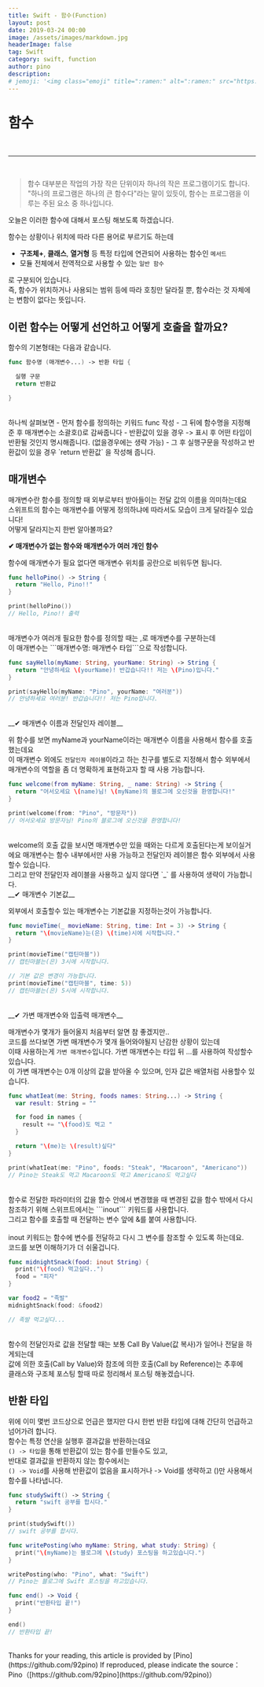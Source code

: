 ```yaml
---
title: Swift - 함수(Function)
layout: post
date: 2019-03-24 00:00
image: /assets/images/markdown.jpg
headerImage: false
tag: Swift
category: swift, function
author: pino
description:
# jemoji: '<img class="emoji" title=":ramen:" alt=":ramen:" src="https://assets.github.com/images/icons/emoji/unicode/1f35c.png" height="20" width="20" align="absmiddle">'
---
```


# 함수
<br>
<hr>
<br>

> 함수 대부분은 작업의 가장 작은 단위이자 하나의 작은 프로그램이기도 합니다.<br>
> "하나의 프로그램은 하나의 큰 함수다"라는 말이 있듯이, 함수는 프로그램을 이루는 주된 요소 중 하나입니다.

오늘은 이러한 함수에 대해서 포스팅 해보도록 하겠습니다.

함수는 상황이나 위치에 따라 다른 용어로 부르기도 하는데

- __구조체+__, __클래스__, __열거형__ 등 특정 타입에 연관되어 사용하는 함수인 ```메서드```
- 모듈 전체에서 전역적으로 사용할 수 있는 ```일반 함수```

로 구분되어 있습니다.<br>
즉, 함수가 위치하거나 사용되는 범위 등에 따라 호칭만 달라질 뿐, 함수라는 것 자체에는 변함이 없다는 뜻입니다.


## 이런 함수는 어떻게 선언하고 어떻게 호출을 할까요?

함수의 기본형태는 다음과 같습니다.
```swift
func 함수명 (매개변수...) -> 반환 타입 {

  실행 구문
  return 반환값

}
```
<br>
하나씩 살펴보면
- 먼저 함수를 정의하는 키워드 func 작성
- 그 뒤에 함수명을 지정해준 후 매개변수는 소괄호()로 감싸줍니다
- 반환값이 있을 경우 -> 표시 후 어떤 타입이 반환될 것인지 명시해줍니다. (없을경우에는 생략 가능)
- 그 후 실행구문을 작성하고 반환값이 있을 경우 `return 반환값` 을 작성해 줍니다.

## 매개변수

매개변수란 함수를 정의할 때 외부로부터 받아들이는 전달 값의 이름을 의미하는데요<br>
스위프트의 함수는 매개변수를 어떻게 정의하냐에 따라서도 모습이 크게 달라질수 있습니다!<br>
어떻게 달라지는지 한번 알아볼까요?

__✔︎ 매개변수가 없는 함수와 매개변수가 여러 개인 함수__

함수에 매개변수가 필요 없다면 매개변수 위치를 공란으로 비워두면 됩니다.

```swift
func helloPino() -> String {
  return "Hello, Pino!!"
}

print(helloPino())
// Hello, Pino!! 출력
```
<br>
매개변수가 여러개 필요한 함수를 정의할 때는 ,로 매개변수를 구분하는데<br>이 매개변수는 ```매개변수명: 매개변수 타입```으로 작성합니다.

```swift
func sayHello(myName: String, yourName: String) -> String {
  return "안녕하세요 \(yourName)! 반갑습니다!! 저는 \(Pino)입니다."
}

print(sayHello(myName: "Pino", yourName: "여러분"))
// 안녕하세요 여러분! 반갑습니다!! 저는 Pino입니다.
```
<br>
__✔︎ 매개변수 이름과 전달인자 레이블__

위 함수를 보면 myName과 yourName이라는 매개변수 이름을 사용해서 함수를 호출했는데요<br>
이 매개변수 외에도 ```전달인자 레이블```이라고 하는 친구를 별도로 지정해서 함수 외부에서 매개변수의 역할을 좀 더 명확하게 표현하고자 할 때 사용 가능합니다.

```swift
func welcome(from myName: String, _ name: String) -> String {
  return "어서오세요 \(name)님! \(myName)의 블로그에 오신것을 환영합니다!"
}

print(welcome(from: "Pino", "방문자"))
// 어서오세요 방문자님! Pino의 블로그에 오신것을 환영합니다!
```
<br>
welcome의 호출 값을 보시면 매개변수만 있을 때와는 다르게 호출된다는게 보이실거에요
매개변수는 함수 내부에서만 사용 가능하고 전달인자 레이블은 함수 외부에서 사용할수 있습니다.<br>
그리고 만약 전달인자 레이블을 사용하고 싶지 않다면 `_` 를 사용하여 생략이 가능합니다.

<br>
__✔︎ 매개변수 기본값__

외부에서 호출할수 있는 매개변수는 기본값을 지정하는것이 가능합니다.

```swift
func movieTime(_ movieName: String, time: Int = 3) -> String {
  return "\(movieName)는(은) \(time)시에 시작합니다."
}

print(movieTime("캡틴마블"))
// 캡틴마블는(은) 3시에 시작합니다.

// 기본 값은 변경이 가능합니다.
print(movieTime("캡틴마블", time: 5))
// 캡틴마블는(은) 5시에 시작합니다.
```

<br>
__✔︎ 가변 매개변수와 입출력 매개변수__

매개변수가 몇개가 들어올지 처음부터 알면 참 좋겠지만..<br> 코드를 쓰다보면 가변 매개변수가 몇개 들어와야될지 난감한 상황이 있는데<br>
이때 사용하는게 ```가변 매개변수```입니다. 가변 매개변수는 타입 뒤 ...를 사용하여 작성할수 있습니다.<br>
이 가변 매개변수는 0개 이상의 값을 받아올 수 있으며, 인자 값은 배열처럼 사용할수 있습니다.

```swift
func whatIeat(me: String, foods names: String...) -> String {
  var result: String = ""

  for food in names {
    result += "\(food)도 먹고 "
  }

  return "\(me)는 \(result)싶다"
}

print(whatIeat(me: "Pino", foods: "Steak", "Macaroon", "Americano"))
// Pino는 Steak도 먹고 Macaroon도 먹고 Americano도 먹고싶다
```

<br>
함수로 전달한 파라미터의 값을 함수 안에서 변경했을 때 변경된 값을 함수 밖에서 다시 참조하기 위해 스위프트에서는 ```inout``` 키워드를 사용합니다.<br>
그리고 함수를 호출할 때 전달하는 변수 앞에 &를 붙여 사용합니다.<br><br>
inout 키워드는 함수에 변수를 전달하고 다시 그 변수를 참조할 수 있도록 하는데요.<br>
코드를 보면 이해하기가 더 쉬울겁니다.

```swift
func midnightSnack(food: inout String) {
  print("\(food) 먹고싶다..")
  food = "피자"
}

var food2 = "족발"
midnightSnack(food: &food2)

// 족발 먹고싶다...
```

<br>
함수의 전달인자로 값을 전달할 때는 보통 Call By Value(값 복사)가 일어나 전달을 하게되는데<br>
값에 의한 호출(Call by Value)와 참조에 의한 호출(Call by Reference)는 추후에<br>
클래스와 구조체 포스팅 할때 따로 정리해서 포스팅 해놓겠습니다.

## 반환 타입

위에 이미 몇번 코드상으로 언급은 했지만 다시 한번 반환 타입에 대해 간단히 언급하고 넘어가려 합니다.<br>
함수는 특정 연산을 실행후 결과값을 반환하는데요<br>
`() -> 타입`을 통해 반환값이 있는 함수를 만들수도 있고,<br>
 반대로 결과값을 반환하지 않는 함수에서는<br>
`() -> Void`를 사용해 반환값이 없음을 표시하거나 -> Void를 생략하고 ()만 사용해서 함수를 나타냅니다.

```swift
func studySwift() -> String {
  return "swift 공부를 합시다."
}

print(studySwift())
// swift 공부를 합시다.

func writePosting(who myName: String, what study: String) {
  print("\(myName)는 블로그에 \(study) 포스팅을 하고있습니다.")
}

writePosting(who: "Pino", what: "Swift")
// Pino는 블로그에 Swift 포스팅을 하고있습니다.

func end() -> Void {
  print("반환타입 끝!")
}

end()
// 반환타입 끝!
```

<br>
Thanks for your reading, this article is provided by [Pino](https://github.com/92pino) If reproduced,
please indicate the source：
Pino（[https://github.com/92pino](https://github.com/92pino)）
